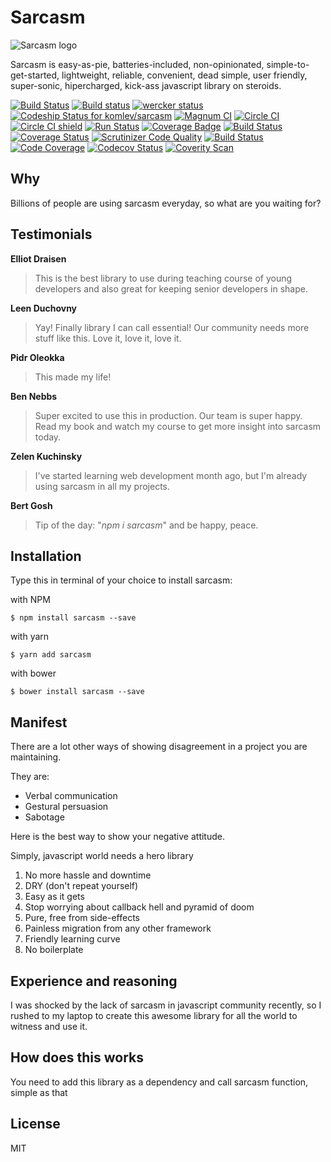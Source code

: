 # Sarcasm
<img src='https://komlev.github.io/sarcasm.png' alt='Sarcasm logo'>

Sarcasm is easy-as-pie, batteries-included, non-opinionated,
simple-to-get-started, lightweight, reliable, convenient, dead simple, user friendly, super-sonic, hipercharged, kick-ass javascript library on steroids.

[![Build Status](https://travis-ci.org/komlev/sarcasm.svg?branch=master)](https://travis-ci.org/komlev/sarcasm)
[![Build status](https://ci.appveyor.com/api/projects/status/ujsahwp0giji9yon?svg=true)](https://ci.appveyor.com/project/komlev/sarcasm)
[![wercker status](https://app.wercker.com/status/e1794f1a6cb9f6ea2a7950e54b3a0d6b/s/master "wercker status")](https://app.wercker.com/project/byKey/e1794f1a6cb9f6ea2a7950e54b3a0d6b)
[ ![Codeship Status for komlev/sarcasm](https://app.codeship.com/projects/152a8850-bce1-0134-405a-76ab691be209/status?branch=master)](https://app.codeship.com/projects/195938)
[![Magnum CI](https://magnum-ci.com/status/50d3ae08527aff207a46f2b29572816a.png)]()
[![Circle CI](https://circleci.com/gh/komlev/sarcasm.svg?style=shield&circle-token=7f2dac1979ff673a24643afe2ba2764bc24d4d5b)]()
[![Circle CI shield](https://circleci.com/gh/komlev/sarcasm.png?circle-token=7f2dac1979ff673a24643afe2ba2764bc24d4d5b)]()
[![Run Status](https://api.shippable.com/projects/587ac70e2f36a111000cad8a/badge?branch=master)](https://app.shippable.com/projects/587ac70e2f36a111000cad8a)
[![Coverage Badge](https://api.shippable.com/projects/587ac70e2f36a111000cad8a/coverageBadge?branch=master)](https://app.shippable.com/projects/587ac70e2f36a111000cad8a)
[![Build Status](https://app.snap-ci.com/komlev/sarcasm/branch/master/build_image)](https://app.snap-ci.com/komlev/sarcasm/branch/master)
[![Coverage Status](https://coveralls.io/repos/github/komlev/sarcasm/badge.svg)](https://coveralls.io/github/komlev/sarcasm)
[![Scrutinizer Code Quality](https://scrutinizer-ci.com/g/komlev/sarcasm/badges/quality-score.png?b=master)](https://scrutinizer-ci.com/g/komlev/sarcasm/?branch=master)
[![Build Status](https://scrutinizer-ci.com/g/komlev/sarcasm/badges/build.png?b=master)](https://scrutinizer-ci.com/g/komlev/sarcasm/build-status/master)
[![Code Coverage](https://scrutinizer-ci.com/g/komlev/sarcasm/badges/coverage.png?b=master)](https://scrutinizer-ci.com/g/komlev/sarcasm/?branch=master)
[![Codecov Status](https://img.shields.io/codecov/c/github/komlev/sarcasm.svg)]()
[![Coverity Scan](https://scan.coverity.com/projects/11477/badge.svg)]()

## Why

Billions of people are using sarcasm everyday, so what are you waiting for?


## Testimonials

**Elliot Draisen**
> This is the best library to use during teaching course of young developers
> and also great for keeping senior developers in shape.

**Leen Duchovny**
> Yay! Finally library I can call essential!
> Our community needs more stuff like this. Love it, love it, love it.

**Pidr Oleokka**
> This made my life!

**Ben Nebbs**
> Super excited to use this in production. Our team is super happy.
> Read my book and watch my course to get more insight into sarcasm today.

**Zelen Kuchinsky**
> I've started learning web development month ago,
> but I'm already using sarcasm in all my projects.

**Bert Gosh**
> Tip of the day: "*npm i sarcasm*" and be happy, peace.

## Installation
Type this in terminal of your choice to install sarcasm:

with NPM
```
$ npm install sarcasm --save
```

with yarn
```
$ yarn add sarcasm
```

with bower
```
$ bower install sarcasm --save
```

## Manifest

There are a lot other ways of showing disagreement
in a project you are maintaining.

They are:
* Verbal communication
* Gestural persuasion
* Sabotage

Here is the best way to show your negative attitude.

Simply, javascript world needs a hero library


1. No more hassle and downtime
2. DRY (don't repeat yourself)
3. Easy as it gets
4. Stop worrying about callback hell and pyramid of doom
5. Pure, free from side-effects
6. Painless migration from any other framework
7. Friendly learning curve
8. No boilerplate

## Experience and reasoning

I was shocked by the lack of sarcasm in javascript community recently,
so I rushed to my laptop to create this awesome library
for all the world to witness and use it.

## How does this works

You need to add this library as a dependency and call sarcasm function,
simple as that

## License

MIT
